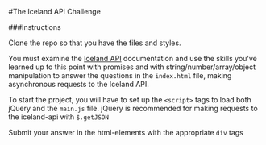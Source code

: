 #The Iceland API Challenge

###Instructions

Clone the repo so that you have the files and styles.

You must examine the [Iceland API](http://docs.apis.is/) documentation and use the skills you've learned up to this point with promises and with string/number/array/object manipulation to answer the questions in the `index.html` file, making asynchronous requests to the Iceland API. 

To start the project, you will have to set up the `<script>` tags to load both jQuery and the `main.js` file.  jQuery is recommended for making requests to the iceland-api with `$.getJSON`

Submit your answer in the html-elements with the appropriate `div` tags
